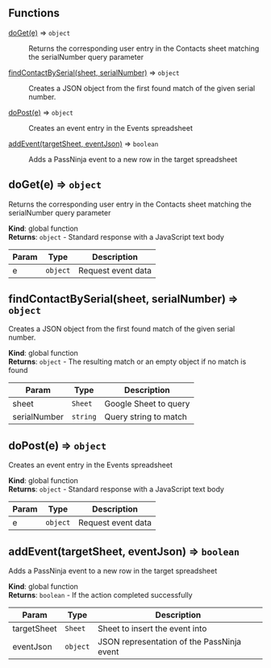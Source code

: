 ## Functions

<dl>
<dt><a href="#doGet">doGet(e)</a> ⇒ <code>object</code></dt>
<dd><p>Returns the corresponding user entry in the Contacts sheet
 matching the serialNumber query parameter</p>
</dd>
<dt><a href="#findContactBySerial">findContactBySerial(sheet, serialNumber)</a> ⇒ <code>object</code></dt>
<dd><p>Creates a JSON object from the first found match of the given serial number.</p>
</dd>
<dt><a href="#doPost">doPost(e)</a> ⇒ <code>object</code></dt>
<dd><p>Creates an event entry in the Events spreadsheet</p>
</dd>
<dt><a href="#addEvent">addEvent(targetSheet, eventJson)</a> ⇒ <code>boolean</code></dt>
<dd><p>Adds a PassNinja event to a new row in the target spreadsheet</p>
</dd>
</dl>

<a name="doGet"></a>

## doGet(e) ⇒ <code>object</code>
Returns the corresponding user entry in the Contacts sheet
 matching the serialNumber query parameter

**Kind**: global function  
**Returns**: <code>object</code> - Standard response with a JavaScript text body  

| Param | Type | Description |
| --- | --- | --- |
| e | <code>object</code> | Request event data |

<a name="findContactBySerial"></a>

## findContactBySerial(sheet, serialNumber) ⇒ <code>object</code>
Creates a JSON object from the first found match of the given serial number.

**Kind**: global function  
**Returns**: <code>object</code> - The resulting match or an empty object if no match is found  

| Param | Type | Description |
| --- | --- | --- |
| sheet | <code>Sheet</code> | Google Sheet to query |
| serialNumber | <code>string</code> | Query string to match |

<a name="doPost"></a>

## doPost(e) ⇒ <code>object</code>
Creates an event entry in the Events spreadsheet

**Kind**: global function  
**Returns**: <code>object</code> - Standard response with a JavaScript text body  

| Param | Type | Description |
| --- | --- | --- |
| e | <code>object</code> | Request event data |

<a name="addEvent"></a>

## addEvent(targetSheet, eventJson) ⇒ <code>boolean</code>
Adds a PassNinja event to a new row in the target spreadsheet

**Kind**: global function  
**Returns**: <code>boolean</code> - If the action completed successfully  

| Param | Type | Description |
| --- | --- | --- |
| targetSheet | <code>Sheet</code> | Sheet to insert the event into |
| eventJson | <code>object</code> | JSON representation of the PassNinja event |


